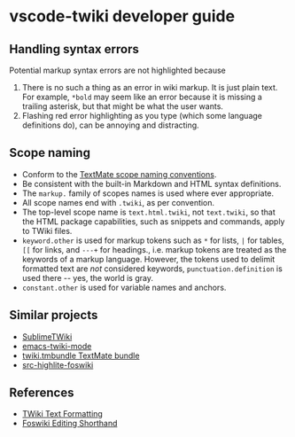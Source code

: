 # vscode-twiki developer guide

## Handling syntax errors

Potential markup syntax errors are not highlighted because

1. There is no such a thing as an error in wiki markup. It is just plain text. For example, `*bold` may seem like an error because it is missing a trailing asterisk, but that might be what the user wants.
2. Flashing red error highlighting as you type (which some language definitions do), can be annoying and distracting.

## Scope naming

- Conform to the [TextMate scope naming conventions](http://manual.macromates.com/en/language_grammars).
- Be consistent with the built-in Markdown and HTML syntax definitions.
- The `markup.` family of scopes names is used where ever appropriate.
- All scope names end with `.twiki`, as per convention.
- The top-level scope name is `text.html.twiki`, not `text.twiki`, so that the HTML package capabilities, such as snippets and commands, apply to TWiki files.
- `keyword.other` is used for markup tokens such as `*` for lists, `|` for tables, `[[` for links, and `---+` for headings., i.e. markup tokens are treated as the keywords of a markup language. However, the tokens used to delimit formatted text are *not* considered keywords, `punctuation.definition` is used there -- yes, the world is gray.
- `constant.other` is used for variable names and anchors.

## Similar projects

- [SublimeTWiki](https://github.com/darryllawson/SublimeTWiki)
- [emacs-twiki-mode](https://github.com/christopherjwhite/emacs-twiki-mode)
- [twiki.tmbundle TextMate bundle](https://github.com/textmate/twiki.tmbundle)
- [src-highlite-foswiki](https://github.com/csirac2/src-highlite-foswiki)

## References

- [TWiki Text Formatting](http://twiki.org/cgi-bin/view/TWiki/TextFormattingRules)
- [Foswiki Editing Shorthand](http://foswiki.org/System/EditingShorthand)
